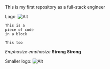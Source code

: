 This is my first repository as a full-stack engineer

Logo: ![Alt](/wp.png "Title")
~~~~
This is a 
piece of code 
in a block
~~~~

```
This too
```

	
*Emphasize* _emphasize_
**Strong** __Strong__

[1]: http://alx-intranet.hbtn.io/ "Alx course"


Smaller logo: ![Alt][1]

[1]: /wp-smaller.png "Title"
